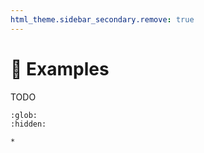 ```yaml
---
html_theme.sidebar_secondary.remove: true
---
```


# 📝 Examples

TODO

```{toctree}
:glob:
:hidden:

*
```
